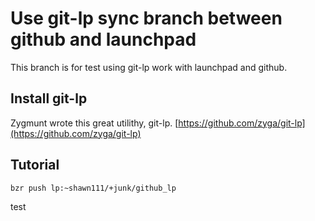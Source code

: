 # Use git-lp sync branch between github and launchpad

This branch is for test using git-lp work with launchpad and github.

## Install git-lp

Zygmunt wrote this great utilithy, git-lp. [https://github.com/zyga/git-lp](https://github.com/zyga/git-lp)

## Tutorial

```text
bzr push lp:~shawn111/+junk/github_lp
```

test

